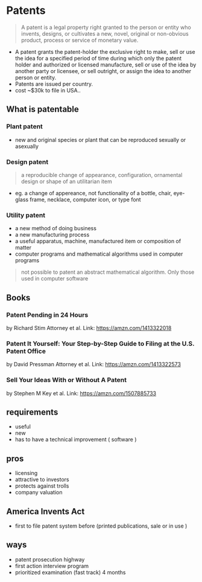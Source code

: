 # Patents
> A patent is a legal property right granted to the person or entity who invents, designs, or cultivates a new, novel, original or non-obvious product, process or service of monetary value.
 
- A patent grants the patent-holder the exclusive right to make, sell or use the idea for a specified period of time during which only the patent holder and authorized or licensed manufacture, sell or use of the idea by another party or licensee, or sell outright, or assign the idea to another person or entity.
- Patents are issued per country.
- cost ~$30k to file in USA.. 

## What is patentable

### Plant patent
- new and original species or plant that can be reproduced sexually or asexually

### Design patent
> a reproducible change of appearance, configuration, ornamental design or shape of an utilitarian item

- eg. a change of appereance, not functionality of a bottle, chair, eye-glass frame, necklace, computer icon, or type font


### Utility patent
- a new method of doing business
- a new manufacturing process
- a useful apparatus, machine, manufactured item or composition of matter 
- computer programs and mathematical algorithms used in computer programs 

> not possible to patent an abstract mathematical algorithm. Only those used in computer software

## Books

### Patent Pending in 24 Hours 
by Richard Stim Attorney et al. 
Link: https://amzn.com/1413322018

### Patent It Yourself: Your Step-by-Step Guide to Filing at the U.S. Patent Office 
by David Pressman Attorney et al. 
Link: https://amzn.com/1413322573

### Sell Your Ideas With or Without A Patent 
by Stephen M Key et al. 
Link: https://amzn.com/1507885733

## requirements
- useful
- new
- has to have a technical improvement ( software )

## pros
- licensing
- attractive to investors
- protects against trolls
- company valuation


## America Invents Act
- first to file patent system before (printed publications, sale or in use ) 

## ways
- patent prosecution highway
- first action interview program
- prioritized examination (fast track) 4 months
